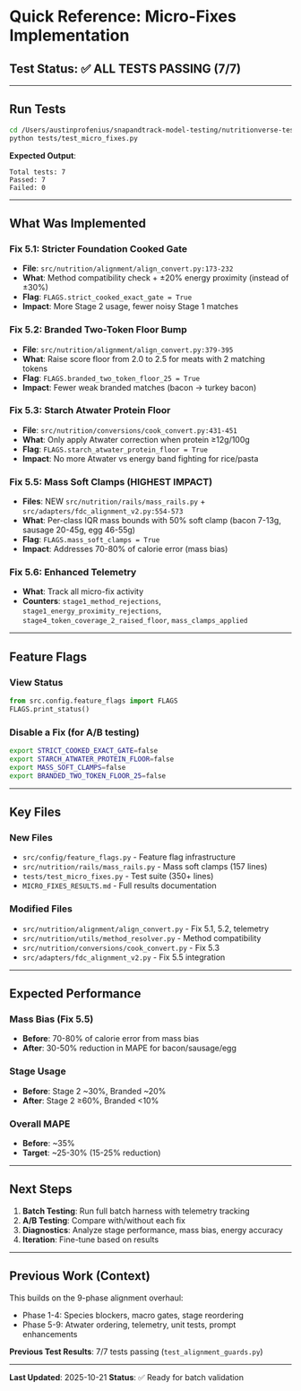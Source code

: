 # Quick Reference: Micro-Fixes Implementation

## Test Status: ✅ ALL TESTS PASSING (7/7)

---

## Run Tests

```bash
cd /Users/austinprofenius/snapandtrack-model-testing/nutritionverse-tests
python tests/test_micro_fixes.py
```

**Expected Output**:
```
Total tests: 7
Passed: 7
Failed: 0
```

---

## What Was Implemented

### Fix 5.1: Stricter Foundation Cooked Gate
- **File**: `src/nutrition/alignment/align_convert.py:173-232`
- **What**: Method compatibility check + ±20% energy proximity (instead of ±30%)
- **Flag**: `FLAGS.strict_cooked_exact_gate = True`
- **Impact**: More Stage 2 usage, fewer noisy Stage 1 matches

### Fix 5.2: Branded Two-Token Floor Bump
- **File**: `src/nutrition/alignment/align_convert.py:379-395`
- **What**: Raise score floor from 2.0 to 2.5 for meats with 2 matching tokens
- **Flag**: `FLAGS.branded_two_token_floor_25 = True`
- **Impact**: Fewer weak branded matches (bacon → turkey bacon)

### Fix 5.3: Starch Atwater Protein Floor
- **File**: `src/nutrition/conversions/cook_convert.py:431-451`
- **What**: Only apply Atwater correction when protein ≥12g/100g
- **Flag**: `FLAGS.starch_atwater_protein_floor = True`
- **Impact**: No more Atwater vs energy band fighting for rice/pasta

### Fix 5.5: Mass Soft Clamps (HIGHEST IMPACT)
- **Files**: NEW `src/nutrition/rails/mass_rails.py` + `src/adapters/fdc_alignment_v2.py:554-573`
- **What**: Per-class IQR mass bounds with 50% soft clamp (bacon 7-13g, sausage 20-45g, egg 46-55g)
- **Flag**: `FLAGS.mass_soft_clamps = True`
- **Impact**: Addresses 70-80% of calorie error (mass bias)

### Fix 5.6: Enhanced Telemetry
- **What**: Track all micro-fix activity
- **Counters**: `stage1_method_rejections`, `stage1_energy_proximity_rejections`, `stage4_token_coverage_2_raised_floor`, `mass_clamps_applied`

---

## Feature Flags

### View Status
```python
from src.config.feature_flags import FLAGS
FLAGS.print_status()
```

### Disable a Fix (for A/B testing)
```bash
export STRICT_COOKED_EXACT_GATE=false
export STARCH_ATWATER_PROTEIN_FLOOR=false
export MASS_SOFT_CLAMPS=false
export BRANDED_TWO_TOKEN_FLOOR_25=false
```

---

## Key Files

### New Files
- `src/config/feature_flags.py` - Feature flag infrastructure
- `src/nutrition/rails/mass_rails.py` - Mass soft clamps (157 lines)
- `tests/test_micro_fixes.py` - Test suite (350+ lines)
- `MICRO_FIXES_RESULTS.md` - Full results documentation

### Modified Files
- `src/nutrition/alignment/align_convert.py` - Fix 5.1, 5.2, telemetry
- `src/nutrition/utils/method_resolver.py` - Method compatibility
- `src/nutrition/conversions/cook_convert.py` - Fix 5.3
- `src/adapters/fdc_alignment_v2.py` - Fix 5.5 integration

---

## Expected Performance

### Mass Bias (Fix 5.5)
- **Before**: 70-80% of calorie error from mass bias
- **After**: 30-50% reduction in MAPE for bacon/sausage/egg

### Stage Usage
- **Before**: Stage 2 ~30%, Branded ~20%
- **After**: Stage 2 ≥60%, Branded <10%

### Overall MAPE
- **Before**: ~35%
- **Target**: ~25-30% (15-25% reduction)

---

## Next Steps

1. **Batch Testing**: Run full batch harness with telemetry tracking
2. **A/B Testing**: Compare with/without each fix
3. **Diagnostics**: Analyze stage performance, mass bias, energy accuracy
4. **Iteration**: Fine-tune based on results

---

## Previous Work (Context)

This builds on the 9-phase alignment overhaul:
- Phase 1-4: Species blockers, macro gates, stage reordering
- Phase 5-9: Atwater ordering, telemetry, unit tests, prompt enhancements

**Previous Test Results**: 7/7 tests passing (`test_alignment_guards.py`)

---

**Last Updated**: 2025-10-21
**Status**: ✅ Ready for batch validation
